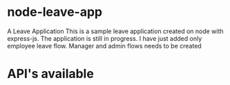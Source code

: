 # node-leave-app
A Leave Application
This is a sample leave application created on node with express-js. The application is still in progress. I have just added only employee leave flow. Manager and admin flows needs to be created

# API's available

